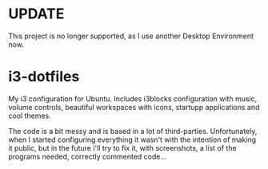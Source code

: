 # UPDATE
This project is no longer supported, as I use another Desktop Environment now.

# i3-dotfiles
My i3 configuration for Ubuntu. Includes i3blocks configuration with music, volume controls, beautiful workspaces with icons, startupp applications and cool themes.

The code is a bit messy and is based in a lot of third-parties. Unfortunately, when I started configuring everything it wasn't with the intention of making it public, but in the future i'll try to fix it, with screenshots, a list of the programs needed, correctly commented code...
